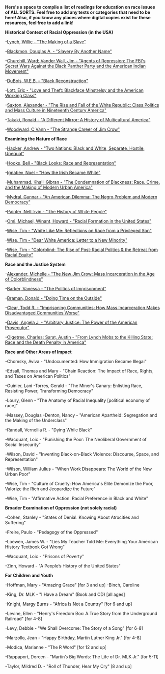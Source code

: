 **Here's a space to compile a list of readings for education on race issues of ALL SORTS. Feel free to add any texts or categories that need to be here! Also, if you know any places where digital copies exist for these resources, feel free to add a link!**


**Historical Context of Racial Oppression (in the USA)**

-[Lynch, Willie - "The Making of a Slave"](http://www.iupui.edu/~blacksu/PDF%20Documents/Documents/WillieLynchLetter.pdf)

-[Blackmon, Douglas A. - "Slavery By Another Name"](http://www.amazon.com/Slavery-Another-Name-Re-Enslavement-Americans/dp/0385722702)

-[Churchill, Ward; Vander Wall, Jim -  "Agents of Repression: The FBI's Secret Wars Against the Black Panther Party and the American Indian Movement"](http://www.amazon.com/Agents-Repression-Against-American-Movement/dp/0896082938/ref=sr_1_1?ie=UTF8&qid=1422491699&sr=8-1&keywords=Agents+of+Repression%3A+The+FBI%27s+Secret+Wars+Against+the+Black+Panther+Party+and+the+American+Indian+Movement%22)

-[DuBois, W.E.B. - "Black Reconstruction"](http://www.socialism.com/drupal-6.8/sites/all/pdf/class/Du%20Bois-Black%20Reconstruction%20in%20America.PDF)

-[Lott, Eric - "Love and Theft: Blackface Minstrelsy and the American Working Class"](http://www.goodreads.com/book/show/166888.Love_and_Theft?from_search=true)

-[Saxton, Alexander - "The Rise and Fall of the White Republic: Class Politics and Mass Culture in Nineteenth Century America"](http://www.goodreads.com/book/show/334358.The_Rise_and_Fall_of_the_White_Republic?from_search=true)

-[Takaki, Ronald - "A Different Mirror: A History of Multicultural America"](http://www.goodreads.com/book/show/37564.A_Different_Mirror?from_search=true)

-[Woodward, C Vann - "The Strange Career of Jim Crow"](http://www.goodreads.com/book/show/97484.The_Strange_Career_of_Jim_Crow)

 
**Examining the Nature of Race**

-[Hacker, Andrew - "Two Nations: Black and White, Separate, Hostile, Unequal"](http://www.goodreads.com/book/show/346796.Two_Nations?from_search=true)

-[Hooks, Bell - "Black Looks: Race and Representation"](http://www.goodreads.com/book/show/529568.Black_Looks?from_search=true)

-[Ignatiev, Noel - "How the Irish Became White"](http://www.goodreads.com/book/show/305686.How_the_Irish_Became_White?from_search=true)

-[Muhammad, Khalil Gibran - "The Condemnation of Blackness: Race, Crime, and the Making of Modern Urban America"](http://www.goodreads.com/book/show/7093931-the-condemnation-of-blackness?from_search=true)

-[Mydral, Gunnar - "An American Dilemma: The Negro Problem and Modern Democracy"](http://www.goodreads.com/book/show/781857.An_American_Dilemma?from_search=true)

-[Painter, Nell Irvin - "The History of White People"](http://www.goodreads.com/book/show/6919721-the-history-of-white-people?from_search=true)

-[Omi, Michael, Winant, Howard - "Racial Formation in the United States"](http://www.goodreads.com/book/show/248626.Racial_Formation_in_the_United_States)

-[Wise, Tim - "White Like Me: Reflections on Race from a Privileged Son"](http://www.goodreads.com/book/show/88362.White_Like_Me)

-[Wise, Tim - "Dear White America: Letter to a New Minority"](http://www.goodreads.com/book/show/10873538-dear-white-america)

-[Wise, Tim - "Colorblind: The Rise of Post-Racial Politics & the Retreat from Racial Equity"](http://www.goodreads.com/book/show/7016267-colorblind)

 
**Race and the Justice System**

-[Alexander, Michelle - "The New Jim Crow: Mass Incarceration in the Age of Colorblindness"](http://www.goodreads.com/book/show/6792458-the-new-jim-crow)

-[Barker, Vanessa - "The Politics of Imprisonment"](http://www.goodreads.com/book/show/7176814-the-politics-of-imprisonment)

-[Braman, Donald - "Doing Time on the Outside"](http://www.goodreads.com/book/show/773485.Doing_Time_on_the_Outside)

-[Clear, Todd R. - "Imprisoning Communities: How Mass Incarceration Makes Disadvantaged Communities Worse"](http://www.amazon.com/Imprisoning-Communities-Incarceration-Disadvantaged-Neighborhoods-ebook/dp/B0054WBMU6/ref=sr_1_fkmr0_1?ie=UTF8&qid=1423792948&sr=8-1-fkmr0&keywords=Clear%2C+Todd+R.+-+%22Imprisoning+Communities%3A+How+Mass+Incarceration+Makes+Disadvantaged+Communities+Worse%22)

-[Davis, Angela J. - "Arbitrary Justice: The Power of the American Prosecutor"](http://www.goodreads.com/book/show/221708.Arbitrary_Justice)

-[Olgetree, Charles; Sarat, Austin - "From Lynch Mobs to the Killing State: Race and the Death Penalty in America"](http://www.goodreads.com/book/show/2744324-from-lynch-mobs-to-the-killing-state)
 
 
**Race and Other Areas of Impact**

-Chomsky, Aviva  - "Undocumented: How Immigration Became Illegal"

-Edsall, Thomas and Mary - "Chain Reaction: The Impact of Race, Rights, and Taxes on American Politics"

-Guinier, Lani
-Torres, Gerald - "The Miner's Canary: Enlisting Race, Resisting Power, Transforming Democracy"


-Loury, Glenn - "The Anatomy of Racial Inequality [political economy of race]"

-Massey, Douglas -Denton, Nancy - "American Apartheid: Segregation and the Making of the Underclass"

-Randall, Vernellia R. - "Dying While Black"

-Wacquant, Loic - "Punishing the Poor: The Neoliberal Government of Social Insecurity"

-Wilson, David - "Inventing Black-on-Black Violence: Discourse, Space, and Representation"

-Wilson, William Julius - "When Work Disappears: The World of the New Urban Poor"

-Wise, Tim - "Culture of Cruelty: How America's Elite Demonize the Poor, Valorize the Rich and Jeopardize the Future"

-Wise, Tim  - "Affirmative Action: Racial Preference in Black and White"

 
**Broader Examination of Oppression (not solely racial)**

-Cohen, Stanley - "States of Denial: Knowing About Atrocities and Suffering"

-Freire, Paulo - "Pedagogy of the Oppressed"

-Loewen, James W. - "Lies My Teacher Told Me: Everything Your American History Textbook Got Wrong"

-Wacquant, Loic - "Prisons of Poverty"

-Zinn, Howard - "A People’s History of the United States"

 
**For Children and Youth**

-Hoffman, Mary - "Amazing Grace" [for 3 and up]
-Binch, Caroline

-King, Dr. MLK - "I Have a Dream" (Book and CD) [all ages]

-Knight, Margy Burns - "Africa Is Not a Country" [for 6 and up]

-Levine, Ellen - "Henry's Freedom Box: A True Story from the Underground Railroad" [for 4-8]

-Levy, Debbie - "We Shall Overcome: The Story of a Song" [for 6-8]

-Marzollo, Jean - "Happy Birthday, Martin Luther King Jr." [for 4-8]

-Modica, Marianne - "The R Word" [for 12 and up]

-Rappaport, Doreen - "Martin’s Big Words: The Life of Dr. MLK Jr." [for 5-11]

-Taylor, Mildred D. - "Roll of Thunder, Hear My Cry" [8 and up]
